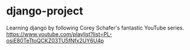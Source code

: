 # django-project

Learning django by following Corey Schafer's fantastic YouTube series.
https://www.youtube.com/playlist?list=PL-osiE80TeTtoQCKZ03TU5fNfx2UY6U4p
